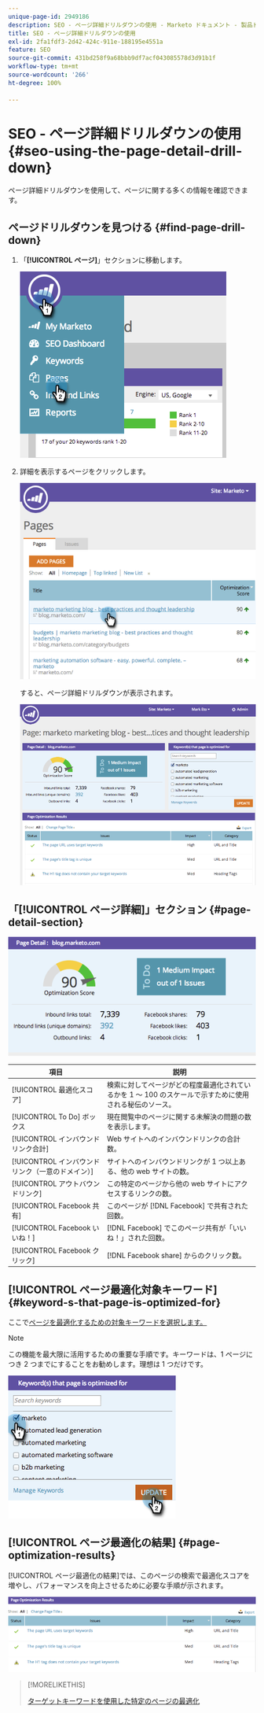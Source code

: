 ```yaml
---
unique-page-id: 2949186
description: SEO - ページ詳細ドリルダウンの使用 - Marketo ドキュメント - 製品ドキュメント
title: SEO - ページ詳細ドリルダウンの使用
exl-id: 2fa1fdf3-2d42-424c-911e-188195e4551a
feature: SEO
source-git-commit: 431bd258f9a68bbb9df7acf043085578d3d91b1f
workflow-type: tm+mt
source-wordcount: '266'
ht-degree: 100%

---
```


# SEO - ページ詳細ドリルダウンの使用 {#seo-using-the-page-detail-drill-down}

ページ詳細ドリルダウンを使用して、ページに関する多くの情報を確認できます。

## ページドリルダウンを見つける {#find-page-drill-down}

1. 「**[!UICONTROL ページ]**」セクションに移動します。

   ![](assets/image2014-9-17-21-3a54-3a53.png)

1. 詳細を表示するページをクリックします。

   ![](assets/image2014-9-17-21-3a54-3a58.png)

   すると、ページ詳細ドリルダウンが表示されます。

   ![](assets/image2014-9-17-21-3a55-3a2.png)

## 「[!UICONTROL ページ詳細]」セクション {#page-detail-section}

![](assets/image2014-9-17-21-3a55-3a46.png)

| 項目 | 説明 |
|---|---|
| [!UICONTROL 最適化スコア] | 検索に対してページがどの程度最適化されているかを 1 ～ 100 のスケールで示すために使用される秘伝のソース。 |
| [!UICONTROL To Do] ボックス | 現在閲覧中のページに関する未解決の問題の数を表示します。 |
| [!UICONTROL インバウンドリンク合計] | Web サイトへのインバウンドリンクの合計数。 |
| [!UICONTROL インバウンドリンク（一意のドメイン）] | サイトへのインバウンドリンクが 1 つ以上ある、他の web サイトの数。 |
| [!UICONTROL アウトバウンドリンク] | この特定のページから他の web サイトにアクセスするリンクの数。 |
| [!UICONTROL Facebook 共有] | このページが [!DNL Facebook] で共有された回数。 |
| [!UICONTROL Facebook いいね！] | [!DNL Facebook] でこのページ共有が「いいね！」された回数。 |
| [!UICONTROL Facebook クリック] | [!DNL Facebook share] からのクリック数。 |

## [!UICONTROL ページ最適化対象キーワード] {#keyword-s-that-page-is-optimized-for}

ここで[ページを最適化するための対象キーワードを選択します。](/help/marketo/product-docs/additional-apps/seo/keywords/seo-optimize-specific-pages-with-targeted-keywords.md)

>[!NOTE]
>
>この機能を最大限に活用するための重要な手順です。キーワードは、1 ページにつき 2 つまでにすることをお勧めします。理想は 1 つだけです。

![](assets/image2014-9-17-21-3a56-3a35.png)

## [!UICONTROL ページ最適化の結果] {#page-optimization-results}

[!UICONTROL ページ最適化の結果]では、このページの検索で最適化スコアを増やし、パフォーマンスを向上させるために必要な手順が示されます。

![](assets/image2014-9-17-21-3a56-3a41.png)

>[!MORELIKETHIS]
>
>[ターゲットキーワードを使用した特定のページの最適化](/help/marketo/product-docs/additional-apps/seo/keywords/seo-optimize-specific-pages-with-targeted-keywords.md)
